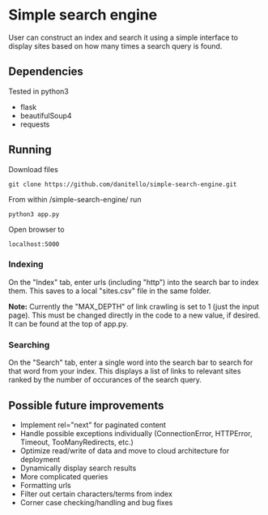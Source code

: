 # Simple search engine

User can construct an index and search it using a simple interface to display sites based on how many times a search query is found.

## Dependencies
Tested in python3
* flask
* beautifulSoup4
* requests

## Running
Download files
```
git clone https://github.com/danitello/simple-search-engine.git
```

From within /simple-search-engine/ run
```
python3 app.py
```

Open browser to
```
localhost:5000
```

### Indexing
On the "Index" tab, enter urls (including "http") into the search bar to index them. This saves to a local "sites.csv" file in the same folder.

**Note:** Currently the "MAX_DEPTH" of link crawling is set to 1 (just the input page). This must be changed directly in the code to a new value, if desired. It can be found at the top of app.py.

### Searching
On the "Search" tab, enter a single word into the search bar to search for that word from your index. This displays a list of links to relevant sites ranked by the number of occurances of the search query.

## Possible future improvements
* Implement rel="next" for paginated content
* Handle possible exceptions individually (ConnectionError, HTTPError, Timeout, TooManyRedirects, etc.)
* Optimize read/write of data and move to cloud architecture for deployment
* Dynamically display search results
* More complicated queries
* Formatting urls
* Filter out certain characters/terms from index
* Corner case checking/handling and bug fixes